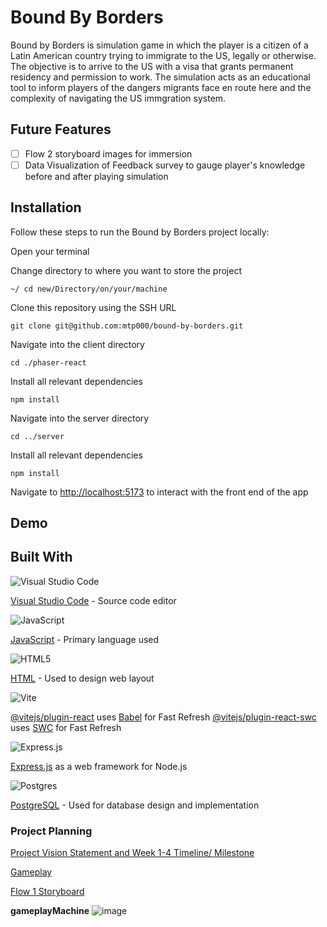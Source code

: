 # Bound By Borders

Bound by Borders is simulation game in which the player is a citizen of a Latin American country trying to immigrate to the US, legally or otherwise. The objective is to arrive to the US with a visa that grants permanent residency and permission to work. The simulation acts as an educational tool to inform players of the dangers migrants face en route here and the complexity of navigating the US immgration system. 

## Future Features
- [ ] Flow 2 storyboard images for immersion
- [ ] Data Visualization of Feedback survey to gauge player's knowledge before and after playing simulation

## Installation
Follow these steps to run the Bound by Borders project locally:

Open your terminal

Change directory to where you want to store the project

```
~/ cd new/Directory/on/your/machine
```
Clone this repository using the SSH URL
```
git clone git@github.com:mtp000/bound-by-borders.git
```
Navigate into the client directory
```
cd ./phaser-react
```
Install all relevant dependencies
```
npm install
```
Navigate into the server directory
```
cd ../server
```
Install all relevant dependencies
```
npm install
```
Navigate to [http://localhost:5173](http://localhost:5173) to interact with the front end of the app

## Demo



## Built With

![Visual Studio Code](https://img.shields.io/badge/Visual%20Studio%20Code-0078d7.svg?style=for-the-badge&logo=visual-studio-code&logoColor=white)

[Visual Studio Code](https://code.visualstudio.com/) - Source code editor

![JavaScript](https://img.shields.io/badge/javascript-%23323330.svg?style=for-the-badge&logo=javascript&logoColor=%23F7DF1E)

[JavaScript](https://www.javascript.com/) - Primary language used

![HTML5](https://img.shields.io/badge/html5-%23E34F26.svg?style=for-the-badge&logo=html5&logoColor=white)

[HTML](https://html.com/) - Used to design web layout

![Vite](https://img.shields.io/badge/vite-%23646CFF.svg?style=for-the-badge&logo=vite&logoColor=white)

[@vitejs/plugin-react](https://github.com/vitejs/vite-plugin-react/blob/main/packages/plugin-react/README.md) uses [Babel](https://babeljs.io/) for Fast Refresh
[@vitejs/plugin-react-swc](https://github.com/vitejs/vite-plugin-react-swc) uses [SWC](https://swc.rs/) for Fast Refresh

![Express.js](https://img.shields.io/badge/express.js-%23404d59.svg?style=for-the-badge&logo=express&logoColor=%2361DAFB)

[Express.js](https://expressjs.com/) as a web framework for Node.js

![Postgres](https://img.shields.io/badge/postgres-%23316192.svg?style=for-the-badge&logo=postgresql&logoColor=white)

[PostgreSQL](https://www.postgresql.org/docs/current/datatype-datetime.html) - Used for database design and implementation


### Project Planning

[Project Vision Statement and Week 1-4 Timeline/ Milestone](https://www.notion.so/11a1e40ee696818a83adc78d078691be?v=11a1e40ee69681b4b5e8000c0da797c0&pvs=4)

[Gameplay](https://notability.com/n/0CwT8SG7tDbvS4GPhdDmti)

[Flow 1 Storyboard](https://notability.com/n/09Cj6bKbl~fPi_CS4X8cHh)

**gameplayMachine**
![image](https://github.com/user-attachments/assets/54805013-aaf2-4fbd-b8d2-a8c0c9b17a4c)

